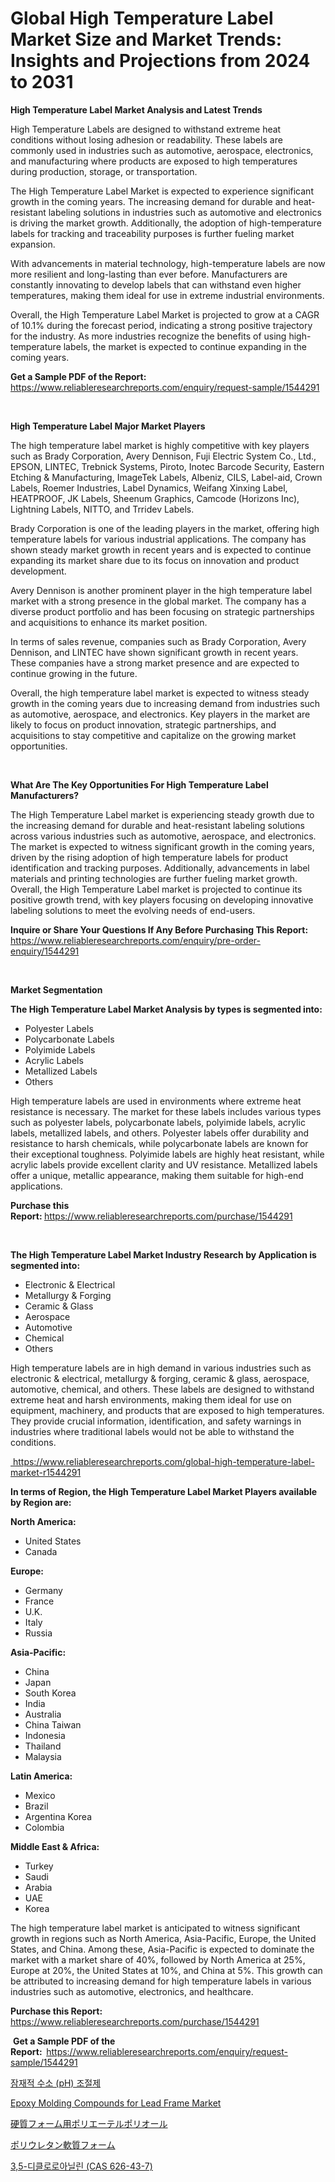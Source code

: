 <p><h1>Global High Temperature Label Market Size and Market Trends: Insights and Projections from 2024 to 2031</h1></p><p><strong>High Temperature Label Market Analysis and Latest Trends</strong></p>
<p><p>High Temperature Labels are designed to withstand extreme heat conditions without losing adhesion or readability. These labels are commonly used in industries such as automotive, aerospace, electronics, and manufacturing where products are exposed to high temperatures during production, storage, or transportation.</p><p>The High Temperature Label Market is expected to experience significant growth in the coming years. The increasing demand for durable and heat-resistant labeling solutions in industries such as automotive and electronics is driving the market growth. Additionally, the adoption of high-temperature labels for tracking and traceability purposes is further fueling market expansion.</p><p>With advancements in material technology, high-temperature labels are now more resilient and long-lasting than ever before. Manufacturers are constantly innovating to develop labels that can withstand even higher temperatures, making them ideal for use in extreme industrial environments.</p><p>Overall, the High Temperature Label Market is projected to grow at a CAGR of 10.1% during the forecast period, indicating a strong positive trajectory for the industry. As more industries recognize the benefits of using high-temperature labels, the market is expected to continue expanding in the coming years.</p></p>
<p><strong>Get a Sample PDF of the Report:&nbsp;</strong> <a href="https://www.reliableresearchreports.com/enquiry/request-sample/1544291">https://www.reliableresearchreports.com/enquiry/request-sample/1544291</a></p>
<p>&nbsp;</p>
<p><strong>High Temperature Label Major Market Players</strong></p>
<p><p>The high temperature label market is highly competitive with key players such as Brady Corporation, Avery Dennison, Fuji Electric System Co., Ltd., EPSON, LINTEC, Trebnick Systems, Piroto, Inotec Barcode Security, Eastern Etching & Manufacturing, ImageTek Labels, Albeniz, CILS, Label-aid, Crown Labels, Roemer Industries, Label Dynamics, Weifang Xinxing Label, HEATPROOF, JK Labels, Sheenum Graphics, Camcode (Horizons Inc), Lightning Labels, NITTO, and Trridev Labels.</p><p>Brady Corporation is one of the leading players in the market, offering high temperature labels for various industrial applications. The company has shown steady market growth in recent years and is expected to continue expanding its market share due to its focus on innovation and product development.</p><p>Avery Dennison is another prominent player in the high temperature label market with a strong presence in the global market. The company has a diverse product portfolio and has been focusing on strategic partnerships and acquisitions to enhance its market position.</p><p>In terms of sales revenue, companies such as Brady Corporation, Avery Dennison, and LINTEC have shown significant growth in recent years. These companies have a strong market presence and are expected to continue growing in the future.</p><p>Overall, the high temperature label market is expected to witness steady growth in the coming years due to increasing demand from industries such as automotive, aerospace, and electronics. Key players in the market are likely to focus on product innovation, strategic partnerships, and acquisitions to stay competitive and capitalize on the growing market opportunities.</p></p>
<p>&nbsp;</p>
<p><strong>What Are The Key Opportunities For High Temperature Label Manufacturers?</strong></p>
<p><p>The High Temperature Label market is experiencing steady growth due to the increasing demand for durable and heat-resistant labeling solutions across various industries such as automotive, aerospace, and electronics. The market is expected to witness significant growth in the coming years, driven by the rising adoption of high temperature labels for product identification and tracking purposes. Additionally, advancements in label materials and printing technologies are further fueling market growth. Overall, the High Temperature Label market is projected to continue its positive growth trend, with key players focusing on developing innovative labeling solutions to meet the evolving needs of end-users.</p></p>
<p><strong>Inquire or Share Your Questions If Any Before Purchasing This Report:</strong> <a href="https://www.reliableresearchreports.com/enquiry/pre-order-enquiry/1544291">https://www.reliableresearchreports.com/enquiry/pre-order-enquiry/1544291</a></p>
<p>&nbsp;</p>
<p><strong>Market Segmentation</strong></p>
<p><strong>The High Temperature Label Market Analysis by types is segmented into:</strong></p>
<p><ul><li>Polyester Labels</li><li>Polycarbonate Labels</li><li>Polyimide Labels</li><li>Acrylic Labels</li><li>Metallized Labels</li><li>Others</li></ul></p>
<p><p>High temperature labels are used in environments where extreme heat resistance is necessary. The market for these labels includes various types such as polyester labels, polycarbonate labels, polyimide labels, acrylic labels, metallized labels, and others. Polyester labels offer durability and resistance to harsh chemicals, while polycarbonate labels are known for their exceptional toughness. Polyimide labels are highly heat resistant, while acrylic labels provide excellent clarity and UV resistance. Metallized labels offer a unique, metallic appearance, making them suitable for high-end applications.</p></p>
<p><strong>Purchase this Report:&nbsp;</strong><a href="https://www.reliableresearchreports.com/purchase/1544291">https://www.reliableresearchreports.com/purchase/1544291</a></p>
<p>&nbsp;</p>
<p><strong>The High Temperature Label Market Industry Research by Application is segmented into:</strong></p>
<p><ul><li>Electronic & Electrical</li><li>Metallurgy & Forging</li><li>Ceramic & Glass</li><li>Aerospace</li><li>Automotive</li><li>Chemical</li><li>Others</li></ul></p>
<p><p>High temperature labels are in high demand in various industries such as electronic & electrical, metallurgy & forging, ceramic & glass, aerospace, automotive, chemical, and others. These labels are designed to withstand extreme heat and harsh environments, making them ideal for use on equipment, machinery, and products that are exposed to high temperatures. They provide crucial information, identification, and safety warnings in industries where traditional labels would not be able to withstand the conditions.</p></p>
<p><a href="https://www.reliableresearchreports.com/global-high-temperature-label-market-r1544291">&nbsp;https://www.reliableresearchreports.com/global-high-temperature-label-market-r1544291</a></p>
<p><strong>In terms of Region, the High Temperature Label Market Players available by Region are:</strong></p>
<p>
    <p> <strong> North America: </strong>
        <ul>
            <li>United States</li>
            <li>Canada</li>
        </ul>
        </p> 
    <p> <strong> Europe: </strong>
        <ul>
            <li>Germany</li>
            <li>France</li>
            <li>U.K.</li>
            <li>Italy</li>
            <li>Russia</li>
        </ul>
        </p> 
    <p> <strong> Asia-Pacific: </strong>
        <ul>
            <li>China</li>
            <li>Japan</li>
            <li>South Korea</li>
            <li>India</li>
            <li>Australia</li>
            <li>China Taiwan</li>
            <li>Indonesia</li>
            <li>Thailand</li>
            <li>Malaysia</li>
        </ul>
        </p> 
    <p> <strong> Latin America: </strong>
        <ul>
            <li>Mexico</li>
            <li>Brazil</li>
            <li>Argentina Korea</li>
            <li>Colombia</li>
        </ul>
        </p> 
    <p> <strong> Middle East & Africa: </strong>
        <ul>
            <li>Turkey</li>
            <li>Saudi</li>
            <li>Arabia</li>
            <li>UAE</li>
            <li>Korea</li>
        </ul>
    </p>
    </p>
<p><p>The high temperature label market is anticipated to witness significant growth in regions such as North America, Asia-Pacific, Europe, the United States, and China. Among these, Asia-Pacific is expected to dominate the market with a market share of 40%, followed by North America at 25%, Europe at 20%, the United States at 10%, and China at 5%. This growth can be attributed to increasing demand for high temperature labels in various industries such as automotive, electronics, and healthcare.</p></p>
<p><strong>Purchase this Report: </strong><a href="https://www.reliableresearchreports.com/purchase/1544291">https://www.reliableresearchreports.com/purchase/1544291</a></p>
<p>&nbsp;<strong>Get a Sample PDF of the Report:&nbsp;&nbsp;</strong><a href="https://www.reliableresearchreports.com/enquiry/request-sample/1544291">https://www.reliableresearchreports.com/enquiry/request-sample/1544291</a></p>
<p><strong></strong></p>
<p><p><a href="https://github.com/erwindropdead54/Market-Research-Report-List-1/blob/main/8589348147569.md">잠재적 수소 (pH) 조절제</a></p><p><a href="https://github.com/marloy8/Market-Research-Report-List-5/blob/main/epoxy-molding-compounds-for-lead-frame-market.md">Epoxy Molding Compounds for Lead Frame Market</a></p><p><a href="https://github.com/mcbeesbxa270/Market-Research-Report-List-2/blob/main/3476009139646.md">硬質フォーム用ポリエーテルポリオール</a></p><p><a href="https://github.com/EmoryYundt1935/Market-Research-Report-List-2/blob/main/7870040139647.md">ポリウレタン軟質フォーム</a></p><p><a href="https://github.com/kein8762/Market-Research-Report-List-1/blob/main/8081055147568.md">3,5-디클로로아닐린 (CAS 626-43-7)</a></p></p>